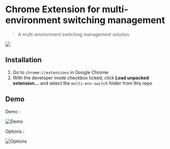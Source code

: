 # Chrome Extension for multi-environment switching management

> A multi-environment switching management solution.

![](https://github.com/TingGe/multi-env-switch/raw/618796eb6ef60d9640c1fa60c0b0a9afe2e85d13/multi-env-switch/icon48.png)

## Installation

1.  Go to `chrome://extensions` in Google Chrome
2.  With the developer mode checkbox ticked, click **Load unpacked extension...** and select the `multi-env-switch` folder from this repo


## Demo

Demo : 

![Demo](/Users/ting/github/multi-env-switch/assets/demo.png)



Options : 

![Options](/Users/ting/github/multi-env-switch/assets/options.png)
